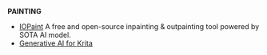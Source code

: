 **PAINTING**

- [IOPaint](https://github.com/Sanster/IOPaint) A free and open-source inpainting & outpainting tool powered by SOTA AI model.
- [Generative AI for Krita](https://github.com/Acly/krita-ai-diffusion/tree/main)
